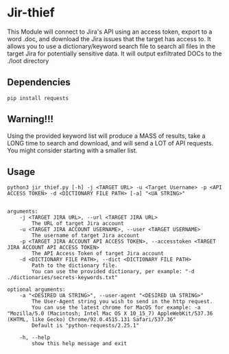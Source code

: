 # Jir-thief
This Module will connect to Jira's API using an access token, export to a word .doc, and download the Jira issues
that the target has access to. It allows you to use a dictionary/keyword search file to search all files in the target
Jira for potentially sensitive data. It will output exfiltrated DOCs to the ./loot directory
## Dependencies
`pip install requests`
## Warning!!!
Using the provided keyword list will produce a MASS of results, take a LONG time to search and download, and will send a LOT of API requests.  You might consider starting with a smaller list.
## Usage
```
python3 jir_thief.py [-h] -j <TARGET URL> -u <Target Username> -p <API ACCESS TOKEN> -d <DICTIONARY FILE PATH> [-a] "<UA STRING>"


arguments:
	-j <TARGET JIRA URL>, --url <TARGET JIRA URL>
		The URL of target Jira account
	-u <TARGET JIRA ACCOUNT USERNAME>, --user <TARGET USERNAME>
		The username of target Jira account
	-p <TARGET JIRA ACCOUNT API ACCESS TOKEN>, --accesstoken <TARGET JIRA ACCOUNT API ACCESS TOKEN>
		The API Access Token of target Jira account
	-d <DICTIONARY FILE PATH>, --dict <DICTIONARY FILE PATH>
		Path to the dictionary file.
		You can use the provided dictionary, per example: "-d ./dictionaries/secrets-keywords.txt"

optional arguments:
	-a "<DESIRED UA STRING>", --user-agent "<DESIRED UA STRING>"
		The User-Agent string you wish to send in the http request.
		You can use the latest chrome for MacOS for example: -a "Mozilla/5.0 (Macintosh; Intel Mac OS X 10_15_7) AppleWebKit/537.36 (KHTML, like Gecko) Chrome/92.0.4515.131 Safari/537.36"
		Default is "python-requests/2.25.1"

	-h, --help
		show this help message and exit
```

